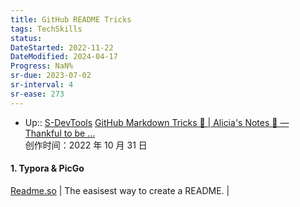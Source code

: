 ```yaml
---
title: GitHub README Tricks
tags: TechSkills
status: 
DateStarted: 2022-11-22
DateModified: 2024-04-17
Progress: NaN%
sr-due: 2023-07-02
sr-interval: 4
sr-ease: 273
---
```


- Up:: [S-DevTools](../S-DevTools.md)
  [GitHub Markdown Tricks 🐙 | Alicia's Notes 🚀 — Thankful to be ...](https://notes.aliciasykes.com/36402/github-markdown-tricks)  
  创作时间：2022 年 10 月 31 日

#### 1. Typora & PicGo

[Readme.so](https://readme.so) | The easisest way to create a README. |
